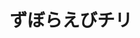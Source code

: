 ---
id: 127
title: ずぼらえびチリ
date_cooked: 
image: /images/cooklog/127-zubora-ebi-chiri.jpg
tags: 
cook_logs:
  - date: 
    rating:
    notes: >
    
      
    image: /images/cooklog/127-zubora-ebi-chiri.jpg
---